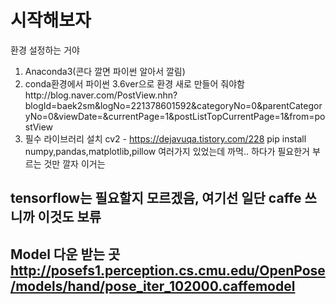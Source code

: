 # 시작해보자

환경 설정하는 거야
1. Anaconda3(콘다 깔면 파이썬 알아서 깔림)
1. conda환경에서 파이썬 3.6ver으로 환경 새로 만들어 줘야함http://blog.naver.com/PostView.nhn?blogId=baek2sm&logNo=221378601592&categoryNo=0&parentCategoryNo=0&viewDate=&currentPage=1&postListTopCurrentPage=1&from=postView
1. 필수 라이브러리 설치
cv2 - https://dejavuqa.tistory.com/228
pip install numpy,pandas,matplotlib,pillow 여러가지 있었는데 까먹.. 하다가 필요한거 부르는 것만 깔자 이거는

tensorflow는 필요할지 모르겠음, 여기선 일단 caffe 쓰니까 이것도 보류
----------------------
## Model 다운 받는 곳 http://posefs1.perception.cs.cmu.edu/OpenPose/models/hand/pose_iter_102000.caffemodel
